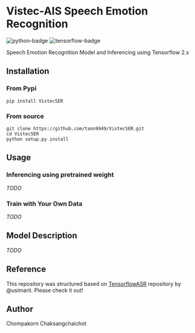 # Vistec-AIS Speech Emotion Recognition
![python-badge](https://img.shields.io/badge/python-%3E%3D3.6-blue?logo=python)
![tensorflow-badge](https://img.shields.io/badge/tensorflow-%3E%3D2.4.0-orange?logo=tensorflow)

Speech Emotion Recognition Model and Inferencing using Tensorflow 2.x

## Installation
### From Pypi
```shell
pip install VistecSER
```

### From source
```shell
git clone https://github.com/tann9949/VistecSER.git
cd VistecSER
python setup.py install
```

## Usage
### Inferencing using pretrained weight
*TODO*

### Train with Your Own Data
*TODO*

## Model Description
*TODO*

## Reference
This repository was structured based on [TensorflowASR](https://github.com/TensorSpeech/TensorFlowASR) repository by
@usimarit. Please check it out!


## Author
Chompakorn Chaksangchaichot